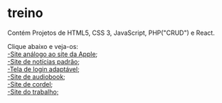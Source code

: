 # treino
Contém Projetos de HTML5, CSS 3, JavaScript, PHP("CRUD") e React. 

Clique abaixo e veja-os:
<br>
<a href="https://marciojorgemelo.github.io/treino/projeto-siteapple/site-apple/index.html" target="_blank">-Site análogo ao site da Apple</a>;
<br>
<a href="https://marciojorgemelo.github.io/treino/site-android/index.html" target="_blank">-Site de notícias padrão</a>;
<br>
<a href="https://marciojorgemelo.github.io/treino/projeto-login/index.html" target="_blank">-Tela de login adaptável</a>;
<br>
<a href="https://marciojorgemelo.github.io/treino/projeto-audiobook/audiobook/index.html" target="_blank">-Site de audiobook</a>;
<br>
<a href="https://marciojorgemelo.github.io/treino/cordel-moderno/index.html" target="_blank">-Site de cordel</a>;
<br>
<a href="https://marciojorgemelo.github.io/01/site-completo01/index.html" target="_blank">-Site do trabalho;</a>

 
